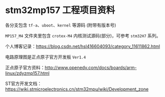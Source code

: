# stm32mp157 工程项目资料

各分支包含 `tf-a`、`uboot`、`kernel` 等源码 (附带有版本号)

`MP157_M4` 文件夹里包含 `crotex-M4` 内核测试源码(部分)，可参考 `stm32H7` 系列。

个人博客记录：<https://blog.csdn.net/hsl416604093/category_11611862.html>

电路原理图是正点原子官方开发板 `Ver1.4`

正点原子官方资料：<http://www.openedv.com/docs/boards/arm-linux/zdyzmp157.html>

ST官方开发文档：<https://wiki.stmicroelectronics.cn/stm32mpu/wiki/Development_zone>
